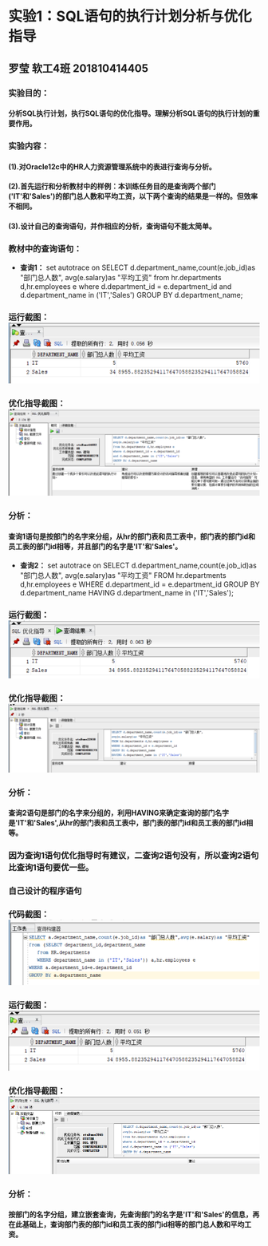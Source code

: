 # 实验1：SQL语句的执行计划分析与优化指导
## 罗莹 软工4班 201810414405

### 实验目的：
#### 分析SQL执行计划，执行SQL语句的优化指导。理解分析SQL语句的执行计划的重要作用。
### 实验内容：
#### (1).对Oracle12c中的HR人力资源管理系统中的表进行查询与分析。
#### (2).首先运行和分析教材中的样例：本训练任务目的是查询两个部门('IT'和'Sales')的部门总人数和平均工资，以下两个查询的结果是一样的。但效率不相同。
#### (3).设计自己的查询语句，并作相应的分析，查询语句不能太简单。

### 教材中的查询语句：

- **查询1：**
set autotrace on
SELECT d.department_name,count(e.job_id)as "部门总人数",
avg(e.salary)as "平均工资"
from hr.departments d,hr.employees e
where d.department_id = e.department_id
and d.department_name in ('IT','Sales')
GROUP BY d.department_name;
### 运行截图：![1.png](../截图/4.png)
### 优化指导截图：![2.png](../截图/5.png)
### 分析：
#### 查询1语句是按部门的名字来分组，从hr的部门表和员工表中，部门表的部门id和员工表的部门id相等，并且部门的名字是'IT'和'Sales'。
- **查询2：**
set autotrace on
SELECT d.department_name,count(e.job_id)as "部门总人数",
avg(e.salary)as "平均工资"
FROM hr.departments d,hr.employees e
WHERE d.department_id = e.department_id
GROUP BY d.department_name
HAVING d.department_name in ('IT','Sales');
### 运行截图：![3.png](../截图/6.png)
### 优化指导截图：![4.png](../截图/7.png)
### 分析：
#### 查询2语句是部门的名字来分组的，利用HAVING来确定查询的部门名字是'IT'和'Sales',从hr的部门表和员工表中，部门表的部门id和员工表的部门id相等。
### 因为查询1语句优化指导时有建议，二查询2语句没有，所以查询2语句比查询1语句要优一些。 

### 自己设计的程序语句
### 代码截图：![1.png](../截图/1.png)
### 运行截图：![1.png](../截图/3.png)
### 优化指导截图：![2.png](../截图/2.png)
### 分析：
#### 按部门的名字分组，建立嵌套查询，先查询部门的名字是'IT'和'Sales'的信息，再在此基础上，查询部门表的部门id和员工表的部门id相等的部门总人数和平均工资。
